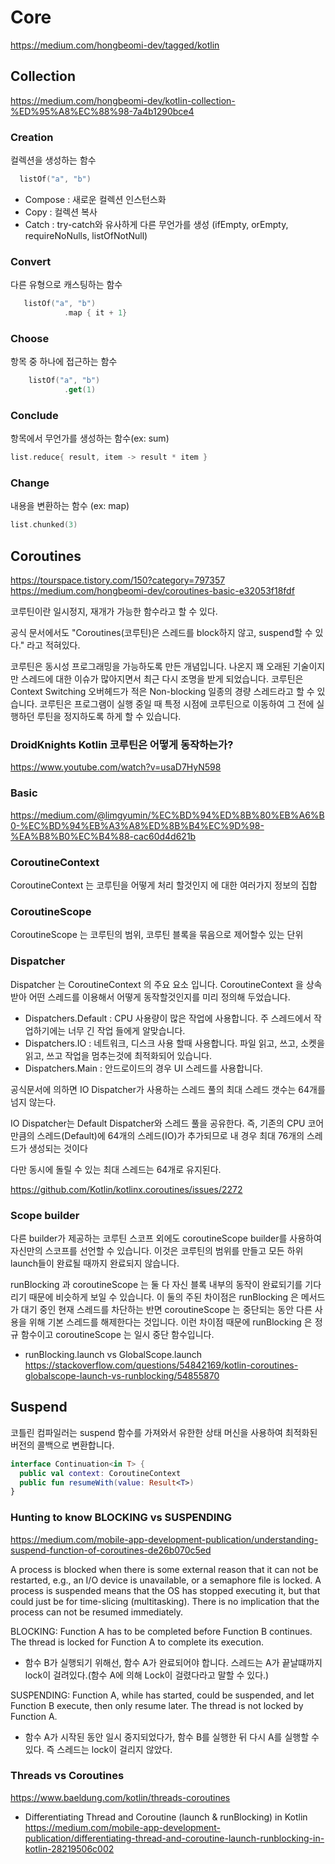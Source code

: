 # Core

https://medium.com/hongbeomi-dev/tagged/kotlin

## Collection
https://medium.com/hongbeomi-dev/kotlin-collection-%ED%95%A8%EC%88%98-7a4b1290bce4

### Creation
컬렉션을 생성하는 함수 
~~~kotlin
  listOf("a", "b")
~~~

- Compose : 새로운 컬렉션 인스턴스화
- Copy : 컬렉션 복사
- Catch :  try-catch와 유사하게 다른 무언가를 생성 (ifEmpty, orEmpty, requireNoNulls, listOfNotNull)


### Convert
다른 유형으로 캐스팅하는 함수
~~~kotlin
   listOf("a", "b")
            .map { it + 1}
~~~

### Choose
항목 중 하나에 접근하는 함수
~~~kotlin
    listOf("a", "b")
            .get(1)
~~~

### Conclude
항목에서 무언가를 생성하는 함수(ex: sum)
~~~kotlin
list.reduce{ result, item -> result * item }
~~~

### Change
내용을 변환하는 함수 (ex: map)
~~~kotlin
list.chunked(3)
~~~


## Coroutines
https://tourspace.tistory.com/150?category=797357
https://medium.com/hongbeomi-dev/coroutines-basic-e32053f18fdf

코루틴이란 일시정지, 재개가 가능한 함수라고 할 수 있다. 

공식 문서에서도 "Coroutines(코루틴)은 스레드를 block하지 않고, suspend할 수 있다." 라고 적혀있다.

코루틴은 동시성 프로그래밍을 가능하도록 만든 개념입니다. 나온지 꽤 오래된 기술이지만 스레드에 대한 이슈가 많아지면서 최근 다시 조명을 받게 되었습니다. 
코루틴은 Context Switching 오버헤드가 적은 Non-blocking 일종의 경량 스레드라고 할 수 있습니다. 
코루틴은 프로그램이 실행 중일 때 특정 시점에 코루틴으로 이동하여 그 전에 실행하던 루틴을 정지하도록 하게 할 수 있습니다. 

### DroidKnights  Kotlin 코루틴은 어떻게 동작하는가?
https://www.youtube.com/watch?v=usaD7HyN598

### Basic
https://medium.com/@limgyumin/%EC%BD%94%ED%8B%80%EB%A6%B0-%EC%BD%94%EB%A3%A8%ED%8B%B4%EC%9D%98-%EA%B8%B0%EC%B4%88-cac60d4d621b

### CoroutineContext
CoroutineContext 는 코루틴을 어떻게 처리 할것인지 에 대한 여러가지 정보의 집합

### CoroutineScope
CoroutineScope 는 코루틴의 범위, 코루틴 블록을 묶음으로 제어할수 있는 단위

### Dispatcher
Dispatcher 는 CoroutineContext 의 주요 요소 입니다.
CoroutineContext 을 상속받아 어떤 스레드를 이용해서 어떻게 동작할것인지를 미리 정의해 두었습니다.

- Dispatchers.Default : CPU 사용량이 많은 작업에 사용합니다. 주 스레드에서 작업하기에는 너무 긴 작업 들에게 알맞습니다.
- Dispatchers.IO : 네트워크, 디스크 사용 할때 사용합니다. 파일 읽고, 쓰고, 소켓을 읽고, 쓰고 작업을 멈추는것에 최적화되어 있습니다.
- Dispatchers.Main : 안드로이드의 경우 UI 스레드를 사용합니다.

공식문서에 의하면 IO Dispatcher가 사용하는 스레드 풀의 최대 스레드 갯수는 64개를 넘지 않는다.

IO Dispatcher는 Default Dispatcher와 스레드 풀을 공유한다.
즉, 기존의 CPU 코어 만큼의 스레드(Default)에 64개의 스레드(IO)가 추가되므로 내 경우 최대 76개의 스레드가 생성되는 것이다


다만 동시에 돌릴 수 있는 최대 스레드는 64개로 유지된다.

https://github.com/Kotlin/kotlinx.coroutines/issues/2272

### Scope builder

다른 builder가 제공하는 코루틴 스코프 외에도 coroutineScope builder를 사용하여 자신만의 스코프를 선언할 수 있습니다. 
이것은 코루틴의 범위를 만들고 모든 하위 launch들이 완료될 때까지 완료되지 않습니다.

runBlocking 과 coroutineScope 는 둘 다 자신 블록 내부의 동작이 완료되기를 기다리기 때문에 비슷하게 보일 수 있습니다. 
이 둘의 주된 차이점은 runBlocking 은 메서드가 대기 중인 현재 스레드를 차단하는 반면 coroutineScope 는 중단되는 동안 다른 사용을 위해 기본 스레드를 해제한다는 것입니다. 
이런 차이점 때문에 runBlocking 은 정규 함수이고 coroutineScope 는 일시 중단 함수입니다.


- runBlocking.launch vs GlobalScope.launch
https://stackoverflow.com/questions/54842169/kotlin-coroutines-globalscope-launch-vs-runblocking/54855870


## Suspend

코틀린 컴파일러는 suspend 함수를 가져와서 유한한 상태 머신을 사용하여 최적화된 버전의 콜백으로 변환합니다.

~~~kotlin
interface Continuation<in T> {
  public val context: CoroutineContext
  public fun resumeWith(value: Result<T>)
}
~~~

### Hunting to know BLOCKING vs SUSPENDING
https://medium.com/mobile-app-development-publication/understanding-suspend-function-of-coroutines-de26b070c5ed

A process is blocked when there is some external reason that it can not be restarted, e.g., an I/O device is unavailable, or a semaphore file is locked.
A process is suspended means that the OS has stopped executing it, but that could just be for time-slicing (multitasking). There is no implication that the process can not be resumed immediately.



BLOCKING: Function A has to be completed before Function B continues. The thread is locked for Function A to complete its execution.
- 함수 B가 실행되기 위해선, 함수 A가 완료되어야 합니다. 스레드는 A가 끝날떄까지 lock이 걸려있다.(함수 A에 의해 Lock이 걸렸다라고 말할 수 있다.)

SUSPENDING: Function A, while has started, could be suspended, and let Function B execute, then only resume later. The thread is not locked by Function A.
- 함수 A가 시작된 동안 일시 중지되었다가, 함수 B를 실행한 뒤 다시 A를 실행할 수 있다. 즉 스레드는 lock이 걸리지 않았다.


### Threads vs Coroutines
https://www.baeldung.com/kotlin/threads-coroutines
- Differentiating Thread and Coroutine (launch & runBlocking) in Kotlin
https://medium.com/mobile-app-development-publication/differentiating-thread-and-coroutine-launch-runblocking-in-kotlin-28219506c002